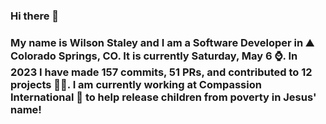 ### Hi there 👋

### My name is Wilson Staley and I am a Software Developer in ⛰ Colorado Springs, CO.  It is currently Saturday, May 6 ⌚. In 2023 I have made 157 commits, 51 PRs, and contributed to 12 projects 👨‍💻. I am currently working at Compassion International 🏢 to help release children from poverty in Jesus' name!